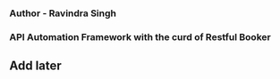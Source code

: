 ### Author - Ravindra Singh
### API Automation Framework with the curd of Restful Booker
## Add later